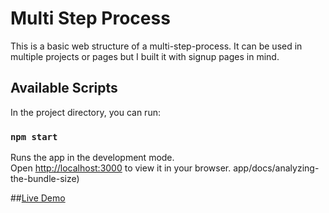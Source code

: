 # Multi Step Process

This is a basic web structure of a multi-step-process. It can be used in multiple projects or pages but I built it with signup pages in mind.

## Available Scripts

In the project directory, you can run:

### `npm start`

Runs the app in the development mode.\
Open [http://localhost:3000](http://localhost:3000) to view it in your browser.
app/docs/analyzing-the-bundle-size)

##[Live Demo](https://multi-step-process.netlify.app/)
